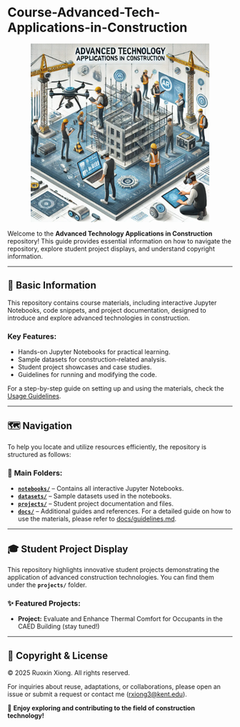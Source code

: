 # Course-Advanced-Tech-Applications-in-Construction

<p align="center">
  <img src="course.webp" alt="Course Icon" width="400" />
</p>

Welcome to the **Advanced Technology Applications in Construction** repository! This guide provides essential information on how to navigate the repository, explore student project displays, and understand copyright information.

---

## 📖 Basic Information
This repository contains course materials, including interactive Jupyter Notebooks, code snippets, and project documentation, designed to introduce and explore advanced technologies in construction.

### Key Features:
- Hands-on Jupyter Notebooks for practical learning.
- Sample datasets for construction-related analysis.
- Student project showcases and case studies.
- Guidelines for running and modifying the code.

For a step-by-step guide on setting up and using the materials, check the [Usage Guidelines](docs/guideline.md).

---

## 🗺️ Navigation
To help you locate and utilize resources efficiently, the repository is structured as follows:

### 🔹 **Main Folders:**
- **[`notebooks/`](./notebooks)** – Contains all interactive Jupyter Notebooks.
- **[`datasets/`](./datasets)** – Sample datasets used in the notebooks.
- **[`projects/`](./projects)** – Student project documentation and files.
- **[`docs/`](./docs)** – Additional guides and references. For a detailed guide on how to use the materials, please refer to [docs/guidelines.md](docs/guideline.md).

---

## 🎓 Student Project Display
This repository highlights innovative student projects demonstrating the application of advanced construction technologies. You can find them under the **`projects/`** folder.

### ✨ Featured Projects:
- **Project:** Evaluate and Enhance Thermal Comfort for Occupants in the CAED Building (stay tuned!)
---

## 📜 Copyright & License

© 2025 Ruoxin Xiong. All rights reserved.

For inquiries about reuse, adaptations, or collaborations, please open an issue or submit a request or contact me (rxiong3@kent.edu).

📢 **Enjoy exploring and contributing to the field of construction technology!**
